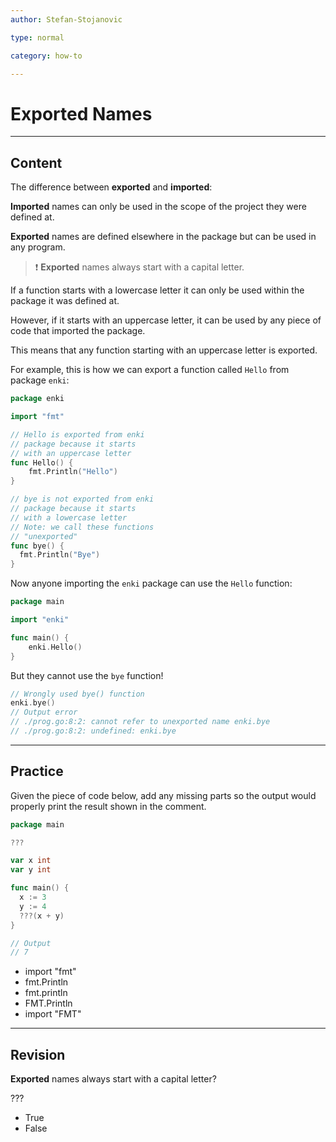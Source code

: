 ```yaml
---
author: Stefan-Stojanovic

type: normal

category: how-to

---
```


# Exported Names

---
## Content

The difference between **exported** and **imported**:

**Imported** names can only be used in the scope of the project they were defined at.

**Exported** names are defined elsewhere in the package but can be used in any program.

> ❗ **Exported** names always start with a capital letter.

If a function starts with a lowercase letter it can only be used within the package it was defined at. 

However, if it starts with an uppercase letter, it can be used by any piece of code that imported the package. 

This means that any function starting with an uppercase letter is exported.

For example, this is how we can export a function called `Hello` from package `enki`:

```go
package enki

import "fmt"

// Hello is exported from enki 
// package because it starts 
// with an uppercase letter
func Hello() {
	fmt.Println("Hello")
}

// bye is not exported from enki 
// package because it starts
// with a lowercase letter
// Note: we call these functions
// "unexported"
func bye() {
  fmt.Println("Bye")
}
```

Now anyone importing the `enki` package can use the `Hello` function:

```go
package main

import "enki"

func main() {
	enki.Hello()
}
```

But they cannot use the `bye` function!

```go
// Wrongly used bye() function
enki.bye()
// Output error
// ./prog.go:8:2: cannot refer to unexported name enki.bye
// ./prog.go:8:2: undefined: enki.bye
```

---
## Practice

Given the piece of code below, add any missing parts so the output would properly print the result shown in the comment.

```go
package main

???

var x int
var y int

func main() {
  x := 3
  y := 4
  ???(x + y)
}

// Output
// 7
```

- import "fmt"
- fmt.Println
- fmt.println
- FMT.Println
- import "FMT"

---
## Revision

**Exported** names always start with a capital letter?

???

- True
- False